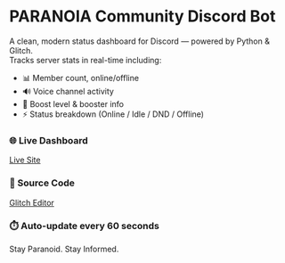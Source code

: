 # PARANOIA Community Discord Bot

A clean, modern status dashboard for Discord — powered by Python & Glitch.  
Tracks server stats in real-time including:

- 📊 Member count, online/offline
- 🔊 Voice channel activity
- 🚀 Boost level & booster info
- ⚡ Status breakdown (Online / Idle / DND / Offline)

### 🌐 Live Dashboard
[Live Site](https://proximal-selective-spinosaurus.glitch.me)

### 🧠 Source Code
[Glitch Editor](https://glitch.com/edit/#!/proximal-selective-spinosaurus)

### ⏱️ Auto-update every 60 seconds

Stay Paranoid. Stay Informed.
